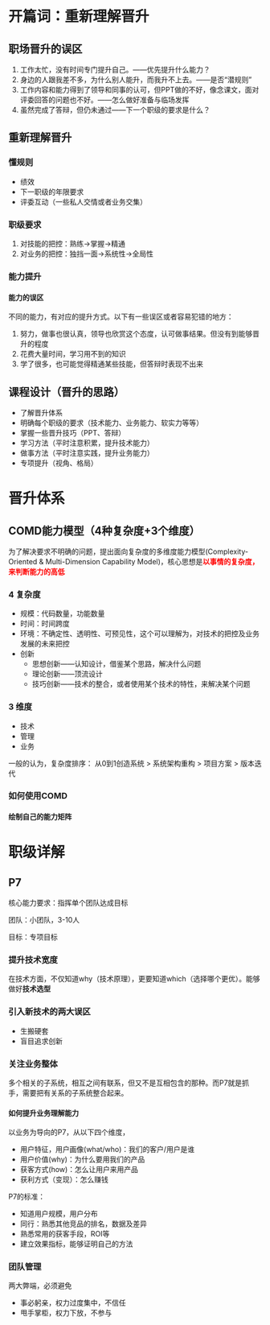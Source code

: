 # 开篇词：重新理解晋升

## 职场晋升的误区

1. 工作太忙，没有时间专门提升自己。——优先提升什么能力？
2. 身边的人跟我差不多，为什么别人能升，而我升不上去。——是否“潜规则”
3. 工作内容和能力得到了领导和同事的认可，但PPT做的不好，像念课文，面对评委回答的问题也不好。——怎么做好准备与临场发挥
4. 虽然完成了答辩，但仍未通过——下一个职级的要求是什么？

## 重新理解晋升

### 懂规则

- 绩效
- 下一职级的年限要求
- 评委互动（一些私人交情或者业务交集）

### 职级要求

1. 对技能的把控：熟练->掌握->精通
2. 对业务的把控：独挡一面->系统性->全局性

### 能力提升

#### 能力的误区

不同的能力，有对应的提升方式。以下有一些误区或者容易犯错的地方：

1. 努力，做事也很认真，领导也欣赏这个态度，认可做事结果。但没有到能够晋升的程度
2. 花费大量时间，学习用不到的知识
3. 学了很多，也可能觉得精通某些技能，但答辩时表现不出来

## 课程设计（晋升的思路）

- 了解晋升体系
- 明确每个职级的要求（技术能力、业务能力、软实力等等）
- 掌握一些晋升技巧（PPT、答辩）
- 学习方法（平时注意积累，提升技术能力）
- 做事方法（平时注意实践，提升业务能力）
- 专项提升（视角、格局）



# 晋升体系

## COMD能力模型（4种复杂度+3个维度）

为了解决要求不明确的问题，提出面向复杂度的多维度能力模型(Complexity-Oriented & Multi-Dimension Capability Model)，核心思想是<font color='red'>**以事情的复杂度，来判断能力的高低**</font>

### 4 复杂度

- 规模：代码数量，功能数量
- 时间：时间跨度
- 环境：不确定性、透明性、可预见性，这个可以理解为，对技术的把控及业务发展的未来把控
- 创新
  - 思想创新——认知设计，借鉴某个思路，解决什么问题
  - 理论创新——顶流设计
  - 技巧创新——技术的整合，或者使用某个技术的特性，来解决某个问题

### 3 维度

- 技术
- 管理
- 业务



一般的认为，复杂度排序： 从0到1创造系统 > 系统架构重构 > 项目方案 > 版本迭代



### 如何使用COMD

#### 绘制自己的能力矩阵

# 职级详解

## P7

核心能力要求：指挥单个团队达成目标

团队：小团队，3-10人

目标：专项目标

### 提升技术宽度

在技术方面，不仅知道why（技术原理），更要知道which（选择哪个更优）。能够做好**技术选型**

### 引入新技术的两大误区

- 生搬硬套
- 盲目追求创新

### 关注业务整体

多个相关的子系统，相互之间有联系，但又不是互相包含的那种。而P7就是抓手，需要把有关系的子系统整合起来。

#### 如何提升业务理解能力

以业务为导向的P7，从以下四个维度，

- 用户特征，用户画像(what/who)：我们的客户/用户是谁
- 用户价值(why)：为什么要用我们的产品
- 获客方式(how)：怎么让用户来用产品
- 获利方式（变现）：怎么赚钱

P7的标准：

- 知道用户规模，用户分布
- 同行：熟悉其他竞品的排名，数据及差异
- 熟悉常用的获客手段，ROI等
- 建立效果指标，能够证明自己的方法

### 团队管理

两大弊端，必须避免

- 事必躬亲，权力过度集中，不信任
- 甩手掌柜，权力下放，不参与